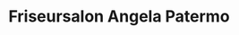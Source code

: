 ---
title: "Friseursalon Angela Patermo"
url: /worms-leiselheim/friseursalon-angela-patermo/
shop: Friseur
---